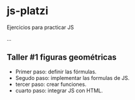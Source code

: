 # js-platzi
Ejercicios para practicar JS

...

## Taller #1 figuras geométricas

- Primer paso: definir las fórmulas.
- Segudo paso: implementar las formulas de JS.
- tercer paso: crear funciones.
- cuarto paso: integrar JS con HTML.
